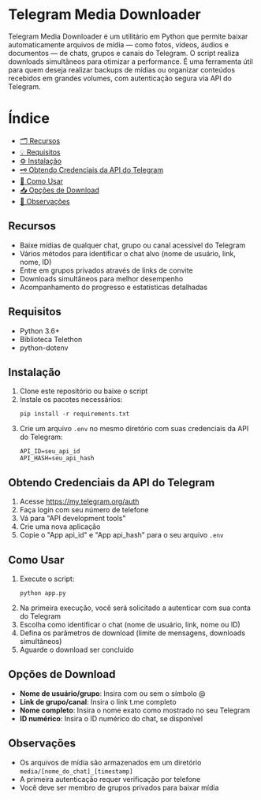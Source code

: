 # Telegram Media Downloader

Telegram Media Downloader é um utilitário em Python que permite baixar automaticamente arquivos de mídia — como fotos, vídeos, áudios e documentos — de chats, grupos e canais do Telegram. O script realiza downloads simultâneos para otimizar a performance. É uma ferramenta útil para quem deseja realizar backups de mídias ou organizar conteúdos recebidos em grandes volumes, com autenticação segura via API do Telegram.

# Índice
- [🗂️ Recursos](#recursos)
- [💡 Requisitos](#requisitos)
- [⚙️ Instalação](#instalação)
- [🗝 Obtendo Credenciais da API do Telegram](#obtendo-credenciais-da-api-do-telegram)
- [🔎 Como Usar](#como-usar)
- [📥 Opções de Download](#opções-de-download)
- [🚨 Observações](#observações)

## Recursos

- Baixe mídias de qualquer chat, grupo ou canal acessível do Telegram
- Vários métodos para identificar o chat alvo (nome de usuário, link, nome, ID)
- Entre em grupos privados através de links de convite
- Downloads simultâneos para melhor desempenho
- Acompanhamento do progresso e estatísticas detalhadas

## Requisitos

- Python 3.6+
- Biblioteca Telethon
- python-dotenv

## Instalação

1. Clone este repositório ou baixe o script
2. Instale os pacotes necessários:
   ```
   pip install -r requirements.txt
   ```
3. Crie um arquivo `.env` no mesmo diretório com suas credenciais da API do Telegram:
   ```
   API_ID=seu_api_id
   API_HASH=seu_api_hash
   ```

## Obtendo Credenciais da API do Telegram

1. Acesse https://my.telegram.org/auth
2. Faça login com seu número de telefone
3. Vá para "API development tools"
4. Crie uma nova aplicação
5. Copie o "App api_id" e "App api_hash" para o seu arquivo `.env`

## Como Usar

1. Execute o script:
   ```
   python app.py
   ```
2. Na primeira execução, você será solicitado a autenticar com sua conta do Telegram
3. Escolha como identificar o chat (nome de usuário, link, nome ou ID)
4. Defina os parâmetros de download (limite de mensagens, downloads simultâneos)
5. Aguarde o download ser concluído

## Opções de Download

- **Nome de usuário/grupo**: Insira com ou sem o símbolo @
- **Link de grupo/canal**: Insira o link t.me completo
- **Nome completo**: Insira o nome exato como mostrado no seu Telegram
- **ID numérico**: Insira o ID numérico do chat, se disponível

## Observações

- Os arquivos de mídia são armazenados em um diretório `media/[nome_do_chat]_[timestamp]`
- A primeira autenticação requer verificação por telefone
- Você deve ser membro de grupos privados para baixar mídia
